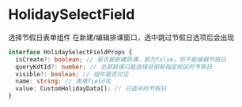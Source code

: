 # HolidaySelectField

选择节假日表单组件
在新建/编辑排课窗口，选中跳过节假日选项后会出现

```typescript
interface HolidaySelectFieldProps {
  isCreate?: boolean; // 是否是新建排课，若为false，则不能编辑节假日
  queryKdtId?: number; // 总部排课只能选择总部和指定校区的节假日
  visible?: boolean; // 组件是否可见
  name: string; // 表单field名
  value: CustomHolidayData[]; // 已选中的节假日
}
```